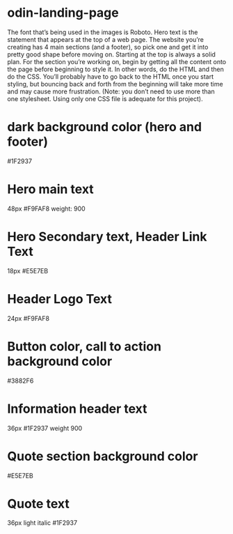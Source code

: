 # odin-landing-page

The font that’s being used in the images is Roboto.
Hero text is the statement that appears at the top of a web page.
The website you’re creating has 4 main sections (and a footer), so pick one and get it into pretty good shape before moving on. Starting at the top is always a solid plan.
For the section you’re working on, begin by getting all the content onto the page before beginning to style it. In other words, do the HTML and then do the CSS. You’ll probably have to go back to the HTML once you start styling, but bouncing back and forth from the beginning will take more time and may cause more frustration. (Note: you don’t need to use more than one stylesheet. Using only one CSS file is adequate for this project).

# dark background color (hero and footer)

#1F2937

# Hero main text

48px #F9FAF8 weight: 900

# Hero Secondary text, Header Link Text

18px #E5E7EB

# Header Logo Text

24px #F9FAF8

# Button color, call to action background color

#3882F6

# Information header text

36px #1F2937 weight 900

# Quote section background color

#E5E7EB

# Quote text

36px light italic #1F2937
